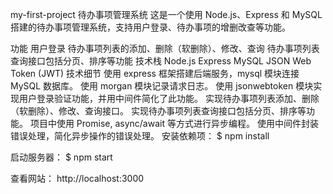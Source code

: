 my-first-project
待办事项管理系统
这是一个使用 Node.js、Express 和 MySQL 搭建的待办事项管理系统，支持用户登录、待办事项的增删改查等功能。

功能
用户登录
待办事项列表的添加、删除（软删除）、修改、查询
待办事项列表查询接口包括分页、排序等功能
技术栈
Node.js
Express
MySQL
JSON Web Token (JWT)
技术细节
使用 express 框架搭建后端服务，mysql 模块连接 MySQL 数据库。
使用 morgan 模块记录请求日志。
使用 jsonwebtoken 模块实现用户登录验证功能，并用中间件简化了此功能。
实现待办事项列表添加、删除（软删除）、修改、查询接口。
实现待办事项列表查询接口包括分页、排序等功能。
项目中使用 Promise, async/await 等方式进行异步编程。
使用中间件封装错误处理，简化异步操作的错误处理。
安装依赖项： $ npm install

启动服务器： $ npm start

查看网站： http://localhost:3000
